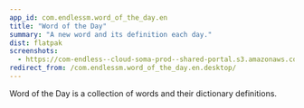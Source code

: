 ```yaml
---
app_id: com.endlessm.word_of_the_day.en
title: "Word of the Day"
summary: "A new word and its definition each day."
dist: flatpak
screenshots:
  - https://com-endless--cloud-soma-prod--shared-portal.s3.amazonaws.com/apps.31.screenshots.1198d2a6-f32b-478a-a4b2-4229afefeac6_202005072151251010.png
redirect_from: /com.endlessm.word_of_the_day.en.desktop/
---
```


<p>Word of the Day is a collection of words and their dictionary definitions.</p>